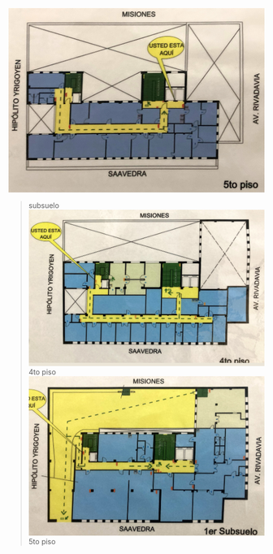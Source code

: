 ![plan.jpg](images/205439299-IMG_0135.jpg)
> subsuelo
![plan1.jpg](images/4224751919-IMG_0147.jpg)
> 4to piso
![plan1.jpg](images/1118373917-IMG_0144.jpg)
> 5to piso
